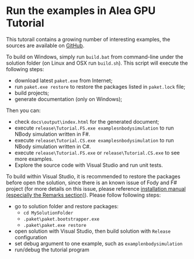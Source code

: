 # Run the examples in Alea GPU Tutorial

This tutorail contains a growing number of interesting examples, the sources are available on [GitHub](https://github.com/quantalea/AleaGPUTutorial).

To build on Windows, simply run `build.bat` from command-line under the solution folder (on Linux and OSX run `build.sh`). This script will execute the following steps:

- download latest `paket.exe` from Internet;
- run `paket.exe restore` to restore the packages listed in `paket.lock` file;
- build projects;
- generate documentation (only on Windows);

Then you can:

- check `docs\output\index.html` for the generated document;
- execute `release\Tutorial.FS.exe examplesnbodysimulation` to run NBody simulation written in F#.
- execute `release\Tutorial.CS.exe examplesnbodysimulation` to run NBody simulation written in C#.
- execute `release\Tutorial.FS.exe` or `release\Tutorial.CS.exe` to see more examples.
- Explore the source code with Visual Studio and run unit tests.

To build within Visual Studio, it is recommended to restore the packages before open the solution, since there is an known issue of Fody and F# project (for more details on this issue, please reference [installation manual (especially the Remarks section)](http://quantalea.com/static/app/manual/compilation-installation.html)). Please follow following steps:

- go to solution folder and restore packages:
  - `cd MySolutionFolder`
  - `.paket\paket.bootstrapper.exe`
  - `.paket\paket.exe restore`
- open solution with Visual Studio, then build solution with `Release` configuration
- set debug argument to one example, such as `examplenbodysimulation`
- run/debug the tutorial program
